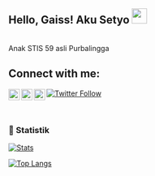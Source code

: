 <!--
**setyodwi/setyodwi** is a ✨ _special_ ✨ repository because its `README.md` (this file) appears on your GitHub profile.
<img align="center" src="https://github-readme-stats.vercel.app/api/top-langs/?username=setyodwi&hide=blade,html&theme=tokyonight" />
-->

## Hello, Gaiss! Aku Setyo <img src="https://raw.githubusercontent.com/MartinHeinz/MartinHeinz/master/wave.gif" width="30px">

<br />
Anak STIS 59 asli Purbalingga

## Connect with me:

[<img align="left" alt="setyodwi | WhatsApp" width="22px" src="https://cdn.jsdelivr.net/npm/simple-icons@v3/icons/whatsapp.svg" />][wa]
[<img align="left" alt="setyodwi | Twitter" width="22px" src="https://cdn.jsdelivr.net/npm/simple-icons@v3/icons/twitter.svg" />][twitter]
[<img align="left" alt="setyodwi | Instagram" width="22px" src="https://cdn.jsdelivr.net/npm/simple-icons@v3/icons/instagram.svg" />][instagram]

[![Twitter Follow](https://img.shields.io/twitter/follow/settyoo_ds?color=1DA1F2&logo=twitter&style=for-the-badge)](https://twitter.com/intent/follow?original_referer=https%3A%2F%2Fgithub.com%2Fsettyoo_ds&screen_name=settyoo_ds)

<br />

### 📕 Statistik

[![Stats](https://github-readme-stats.vercel.app/api?username=setyodwi&theme=tokyonight&show_icons=true&line_height=27)](https://github.com/setyodwi/setyodwi)
<br />

[![Top Langs](https://github-readme-stats.vercel.app/api/top-langs/?username=setyodwi&hide=blade,html&theme=tokyonight)](https://github.com/setyodwi/setyodwi)

[twitter]: https://twitter.com/settyoo_ds
[wa]: https://wa.me/089670481840
[instagram]: https://instagram.com/setyo.si

